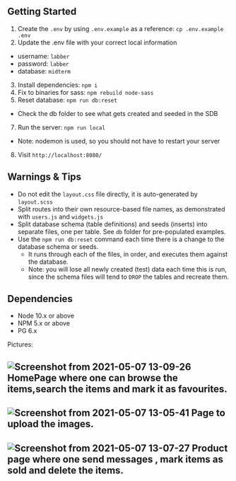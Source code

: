 ## Getting Started

1. Create the `.env` by using `.env.example` as a reference: `cp .env.example .env`
2. Update the .env file with your correct local information 
  - username: `labber` 
  - password: `labber` 
  - database: `midterm`
3. Install dependencies: `npm i`
4. Fix to binaries for sass: `npm rebuild node-sass`
5. Reset database: `npm run db:reset`
  - Check the db folder to see what gets created and seeded in the SDB
7. Run the server: `npm run local`
  - Note: nodemon is used, so you should not have to restart your server
8. Visit `http://localhost:8080/`

## Warnings & Tips

- Do not edit the `layout.css` file directly, it is auto-generated by `layout.scss`
- Split routes into their own resource-based file names, as demonstrated with `users.js` and `widgets.js`
- Split database schema (table definitions) and seeds (inserts) into separate files, one per table. See `db` folder for pre-populated examples. 
- Use the `npm run db:reset` command each time there is a change to the database schema or seeds. 
  - It runs through each of the files, in order, and executes them against the database. 
  - Note: you will lose all newly created (test) data each time this is run, since the schema files will tend to `DROP` the tables and recreate them.

## Dependencies

- Node 10.x or above
- NPM 5.x or above
- PG 6.x

Pictures:

![Screenshot from 2021-05-07 13-09-26](https://user-images.githubusercontent.com/65080348/117497938-5b500e00-af36-11eb-9498-a5e4be539fbb.png)
HomePage where one can browse the items,search the items and mark it as favourites.
-----------------------------------------------------------------------------------

![Screenshot from 2021-05-07 13-05-41](https://user-images.githubusercontent.com/65080348/117497941-5c813b00-af36-11eb-9f02-ab912541e77f.png)
Page to upload the images.
--------------------------
![Screenshot from 2021-05-07 13-07-27](https://user-images.githubusercontent.com/65080348/117497940-5be8a480-af36-11eb-8b2b-4ed432fa5a3d.png)
Product page where one send messages , mark items as sold and delete the items.
-------------------------------------------------------------------------------

